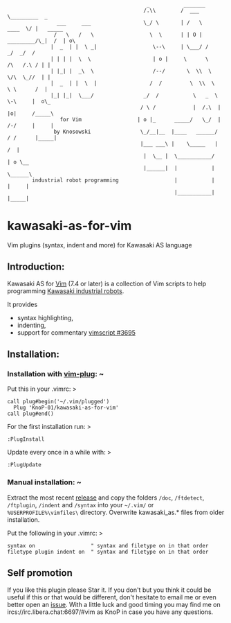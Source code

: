 ```
                                             _           _______
                                            /.\\        /  ___  \_________  _
                ___     ___                 \_/ \       | /   \     ____  \/ |   _____   
               /   \   /   \                  \  \      | | O |  _________/\_|  /  | o\  
              |  _  | |  \ _|                  \--\     | \___/ /             _/  _/  /  
              | | | |  \  \                    | o |     \      \       /\   /.\ / | |   
              | |_| |  _\  \                   /--/       \  \\  \      \/\  \_//  | |   
              |  _  | |  \  |                 /  /         \  \\  \      \ \      /  |   
              |_| |_|  \___/                _/  /           \   _  \      \-\     |  o\_ 
                                           / \ /            |  /.\  |     |o|     /_____\
                 for Vim                  | o |_      _____/   \_/  |     /-/     |     |
               by Knosowski                \_/__|__  |____   ______/     / /      |_____|
                                           |___ ___\ |    \_____   |    /  |
                                            |  \__ |  \___________/     | o \__
                                            |______|  |           |     \______\
        industrial robot programming                  |           |      |     |
                                                      |___________|      |_____|
```
# kawasaki-as-for-vim

Vim plugins (syntax, indent and more) for Kawasaki AS language

## Introduction:

Kawasaki AS for [Vim][10] (7.4 or later) is a collection of Vim scripts to help
programming [Kawasaki industrial robots][9]. 

It provides
* syntax highlighting,
* indenting,
* support for commentary [vimscript #3695][7]


## Installation:

### Installation with [vim-plug][14]:  ~  

Put this in your .vimrc:  >

    call plug#begin('~/.vim/plugged')
      Plug 'KnoP-01/kawasaki-as-for-vim'
    call plug#end()

For the first installation run: >

    :PlugInstall

Update every once in a while with: >

    :PlugUpdate

### Manual installation:  ~  

Extract the most recent [release][1] and copy the folders 
`/doc`, `/ftdetect`, `/ftplugin`, `/indent` and `/syntax` 
into your `~/.vim/` or `%USERPROFILE%\vimfiles\` directory. 
Overwrite kawasaki\_as.\* files from older installation. 

Put the following in your .vimrc: >

    syntax on                  " syntax and filetype on in that order
    filetype plugin indent on  " syntax and filetype on in that order

## Self promotion

If you like this plugin please Star it. If you don't but you think it could be
useful if this or that would be different, don't hesitate to email me or even
better open an [issue][5]. With a little luck and good timing you may find me
on ircs://irc.libera.chat:6697/#vim as KnoP in case you have any questions.  

[1]: https://github.com/KnoP-01/kawasaki-as-for-vim/releases/latest
<!-- [2]: https://github.com/KnoP-01/kawasaki-as-for-vim#FAQ -->
<!-- [3]: https://github.com/KnoP-01/kawasaki-as-for-vim/blob/master/doc/kawasaki-as.txt#L203 -->
<!-- [4]: https://www.vim.org/scripts/script.php?script_id=5348 -->
[5]: https://github.com/KnoP-01/kawasaki-as-for-vim/issues
[7]: https://github.com/tpope/vim-commentary
<!-- [8]: https://www.vim.org/scripts/script.php?script_id=39 -->
[9]: https://kawasakirobotics.com/products-robots/
[10]: https://www.vim.org/
<!-- [11]: https://github.com/andymass/vim-matchup -->
<!-- [12]: https://github.com/tpope/vim-endwise -->
[14]: https://github.com/junegunn/vim-plug
